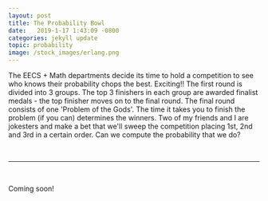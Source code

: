 ```yaml
---
layout: post
title: The Probability Bowl
date:   2019-1-17 1:43:09 -0800
categories: jekyll update
topic: probability
image: /stock_images/erlang.png
---
```


The EECS + Math departments decide its time to hold a competition to see who knows their probability chops the best. Exciting!! The first round is divided into 3 groups. The top 3 finishers in each group are awarded finalist medals - the top finisher moves on to the final round. The final round consists of one 'Problem of the Gods'. The time it takes you to finish the problem (if you can) determines the winners.  Two of my friends and I are jokesters and make a bet that we'll sweep the competition placing 1st, 2nd and 3rd in a certain order. Can we compute the probability that we do? 

<br>
<hr>
<br>

Coming soon!
